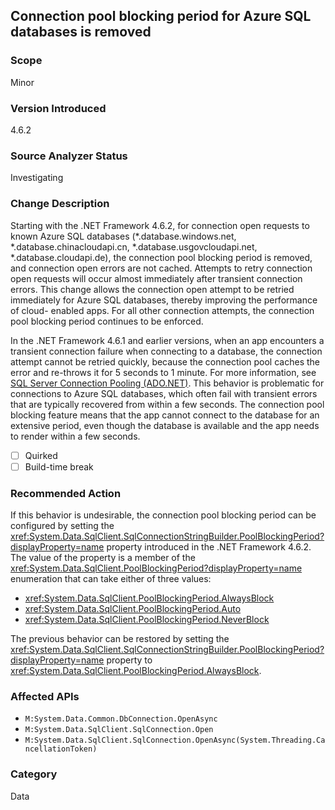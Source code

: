 ## Connection pool blocking period for Azure SQL databases is removed

### Scope
Minor

### Version Introduced
4.6.2

### Source Analyzer Status
Investigating

### Change Description
Starting with the .NET Framework 4.6.2, for connection open requests to known
Azure SQL databases (*.database.windows.net, *.database.chinacloudapi.cn,
*.database.usgovcloudapi.net, *.database.cloudapi.de), the connection pool
blocking period is removed, and connection open errors are not cached. Attempts
to retry connection open requests will occur almost immediately after transient
connection errors. This change allows the connection open attempt to be retried
immediately for Azure SQL databases, thereby improving the performance of cloud-
enabled apps. For all other connection attempts, the connection pool blocking
period continues to be enforced.

In the .NET Framework 4.6.1 and earlier versions, when an app encounters a
transient connection failure when connecting to a database, the connection
attempt cannot be retried quickly, because the connection pool caches the error
and re-throws it for 5 seconds to 1 minute. For more information, see
[SQL Server Connection Pooling (ADO.NET)](https://docs.microsoft.com/en-us/dotnet/articles/framework/data/adonet/sql-server-connection-pooling).
This behavior is problematic for connections to Azure SQL databases, which often
fail with transient errors that are typically recovered from within a few
seconds. The connection pool blocking feature means that the app cannot connect
to the database for an extensive period, even though the database is available
and the app needs to render within a few seconds.

- [ ] Quirked
- [ ] Build-time break

### Recommended Action

If this behavior is undesirable, the connection pool blocking period can be
configured by setting the <xref:System.Data.SqlClient.SqlConnectionStringBuilder.PoolBlockingPeriod?displayProperty=name>
property introduced in the .NET Framework 4.6.2. The value of the property is a
member of the
<xref:System.Data.SqlClient.PoolBlockingPeriod?displayProperty=name> enumeration
that can take either of three values:

- <xref:System.Data.SqlClient.PoolBlockingPeriod.AlwaysBlock>
- <xref:System.Data.SqlClient.PoolBlockingPeriod.Auto>
- <xref:System.Data.SqlClient.PoolBlockingPeriod.NeverBlock>

The previous behavior can be restored by setting the
<xref:System.Data.SqlClient.SqlConnectionStringBuilder.PoolBlockingPeriod?displayProperty=name>
property to <xref:System.Data.SqlClient.PoolBlockingPeriod.AlwaysBlock>.

### Affected APIs
- `M:System.Data.Common.DbConnection.OpenAsync`
- `M:System.Data.SqlClient.SqlConnection.Open`
- `M:System.Data.SqlClient.SqlConnection.OpenAsync(System.Threading.CancellationToken)`

### Category
Data

<!--
    ### Original Bug
    213479
-->

<!-- breaking change id: 160 -->
